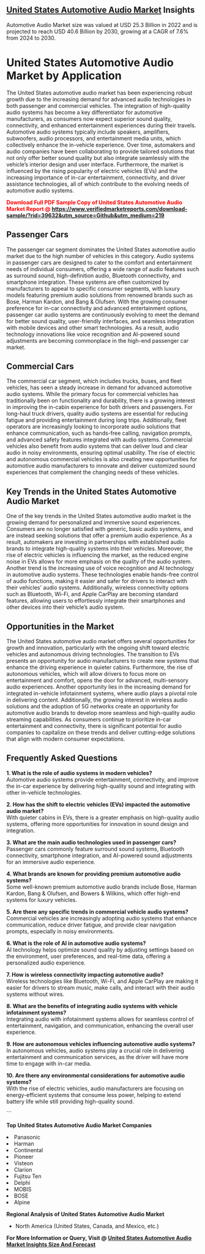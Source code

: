 <h2><a href="https://www.verifiedmarketreports.com/download-sample/?rid=39632&amp;utm_source=Github&amp;utm_medium=219" target="_blank">United States Automotive Audio Market</a> Insights</h2><p>Automotive Audio Market size was valued at USD 25.3 Billion in 2022 and is projected to reach USD 40.6 Billion by 2030, growing at a CAGR of 7.6% from 2024 to 2030.</p><p> <h1>United States Automotive Audio Market by Application</h1> <p>The United States automotive audio market has been experiencing robust growth due to the increasing demand for advanced audio technologies in both passenger and commercial vehicles. The integration of high-quality audio systems has become a key differentiator for automotive manufacturers, as consumers now expect superior sound quality, connectivity, and enhanced entertainment experiences during their travels. Automotive audio systems typically include speakers, amplifiers, subwoofers, audio processors, and entertainment media units, which collectively enhance the in-vehicle experience. Over time, automakers and audio companies have been collaborating to provide tailored solutions that not only offer better sound quality but also integrate seamlessly with the vehicle’s interior design and user interface. Furthermore, the market is influenced by the rising popularity of electric vehicles (EVs) and the increasing importance of in-car entertainment, connectivity, and driver assistance technologies, all of which contribute to the evolving needs of automotive audio systems. <br><strong><p><span class=""><span style="color: #ff0000;"><strong>Download Full PDF Sample Copy of United States Automotive Audio Market Report</strong> @ </span><a href="https://www.verifiedmarketreports.com/download-sample/?rid=39632&amp;utm_source=Github&amp;utm_medium=219" target="_blank">https://www.verifiedmarketreports.com/download-sample/?rid=39632&amp;utm_source=Github&amp;utm_medium=219</a></span></p></strong></p> <h2>Passenger Cars</h2> <p>The passenger car segment dominates the United States automotive audio market due to the high number of vehicles in this category. Audio systems in passenger cars are designed to cater to the comfort and entertainment needs of individual consumers, offering a wide range of audio features such as surround sound, high-definition audio, Bluetooth connectivity, and smartphone integration. These systems are often customized by manufacturers to appeal to specific consumer segments, with luxury models featuring premium audio solutions from renowned brands such as Bose, Harman Kardon, and Bang & Olufsen. With the growing consumer preference for in-car connectivity and advanced entertainment options, passenger car audio systems are continuously evolving to meet the demand for better sound quality, user-friendly interfaces, and seamless integration with mobile devices and other smart technologies. As a result, audio technology innovations like voice recognition and AI-powered sound adjustments are becoming commonplace in the high-end passenger car market. </p> <h2>Commercial Cars</h2> <p>The commercial car segment, which includes trucks, buses, and fleet vehicles, has seen a steady increase in demand for advanced automotive audio systems. While the primary focus for commercial vehicles has traditionally been on functionality and durability, there is a growing interest in improving the in-cabin experience for both drivers and passengers. For long-haul truck drivers, quality audio systems are essential for reducing fatigue and providing entertainment during long trips. Additionally, fleet operators are increasingly looking to incorporate audio solutions that enhance communication, such as hands-free calling, navigation prompts, and advanced safety features integrated with audio systems. Commercial vehicles also benefit from audio systems that can deliver loud and clear audio in noisy environments, ensuring optimal usability. The rise of electric and autonomous commercial vehicles is also creating new opportunities for automotive audio manufacturers to innovate and deliver customized sound experiences that complement the changing needs of these vehicles. </p> <h2>Key Trends in the United States Automotive Audio Market</h2> <p>One of the key trends in the United States automotive audio market is the growing demand for personalized and immersive sound experiences. Consumers are no longer satisfied with generic, basic audio systems, and are instead seeking solutions that offer a premium audio experience. As a result, automakers are investing in partnerships with established audio brands to integrate high-quality systems into their vehicles. Moreover, the rise of electric vehicles is influencing the market, as the reduced engine noise in EVs allows for more emphasis on the quality of the audio system. Another trend is the increasing use of voice recognition and AI technology in automotive audio systems. These technologies enable hands-free control of audio functions, making it easier and safer for drivers to interact with their vehicles' audio systems. Additionally, wireless connectivity options such as Bluetooth, Wi-Fi, and Apple CarPlay are becoming standard features, allowing users to effortlessly integrate their smartphones and other devices into their vehicle’s audio system. </p> <h2>Opportunities in the Market</h2> <p>The United States automotive audio market offers several opportunities for growth and innovation, particularly with the ongoing shift toward electric vehicles and autonomous driving technologies. The transition to EVs presents an opportunity for audio manufacturers to create new systems that enhance the driving experience in quieter cabins. Furthermore, the rise of autonomous vehicles, which will allow drivers to focus more on entertainment and comfort, opens the door for advanced, multi-sensory audio experiences. Another opportunity lies in the increasing demand for integrated in-vehicle infotainment systems, where audio plays a pivotal role in delivering content. Additionally, the growing interest in wireless audio solutions and the adoption of 5G networks create an opportunity for automotive audio brands to develop more seamless and high-quality audio streaming capabilities. As consumers continue to prioritize in-car entertainment and connectivity, there is significant potential for audio companies to capitalize on these trends and deliver cutting-edge solutions that align with modern consumer expectations. </p> <h2>Frequently Asked Questions</h2> <p><strong>1. What is the role of audio systems in modern vehicles?</strong><br>Automotive audio systems provide entertainment, connectivity, and improve the in-car experience by delivering high-quality sound and integrating with other in-vehicle technologies.</p> <p><strong>2. How has the shift to electric vehicles (EVs) impacted the automotive audio market?</strong><br>With quieter cabins in EVs, there is a greater emphasis on high-quality audio systems, offering more opportunities for innovation in sound design and integration.</p> <p><strong>3. What are the main audio technologies used in passenger cars?</strong><br>Passenger cars commonly feature surround sound systems, Bluetooth connectivity, smartphone integration, and AI-powered sound adjustments for an immersive audio experience.</p> <p><strong>4. What brands are known for providing premium automotive audio systems?</strong><br>Some well-known premium automotive audio brands include Bose, Harman Kardon, Bang & Olufsen, and Bowers & Wilkins, which offer high-end systems for luxury vehicles.</p> <p><strong>5. Are there any specific trends in commercial vehicle audio systems?</strong><br>Commercial vehicles are increasingly adopting audio systems that enhance communication, reduce driver fatigue, and provide clear navigation prompts, especially in noisy environments.</p> <p><strong>6. What is the role of AI in automotive audio systems?</strong><br>AI technology helps optimize sound quality by adjusting settings based on the environment, user preferences, and real-time data, offering a personalized audio experience.</p> <p><strong>7. How is wireless connectivity impacting automotive audio?</strong><br>Wireless technologies like Bluetooth, Wi-Fi, and Apple CarPlay are making it easier for drivers to stream music, make calls, and interact with their audio systems without wires.</p> <p><strong>8. What are the benefits of integrating audio systems with vehicle infotainment systems?</strong><br>Integrating audio with infotainment systems allows for seamless control of entertainment, navigation, and communication, enhancing the overall user experience.</p> <p><strong>9. How are autonomous vehicles influencing automotive audio systems?</strong><br>In autonomous vehicles, audio systems play a crucial role in delivering entertainment and communication services, as the driver will have more time to engage with in-car media.</p> <p><strong>10. Are there any environmental considerations for automotive audio systems?</strong><br>With the rise of electric vehicles, audio manufacturers are focusing on energy-efficient systems that consume less power, helping to extend battery life while still providing high-quality sound.</p> ```</p><p><strong>Top United States Automotive Audio Market Companies</strong></p><div data-test-id=""><p><li>Panasonic</li><li> Harman</li><li> Continental</li><li> Pioneer</li><li> Visteon</li><li> Clarion</li><li> Fujitsu Ten</li><li> Delphi</li><li> MOBIS</li><li> BOSE</li><li> Alpine</li></p><div><strong>Regional Analysis of&nbsp;United States Automotive Audio Market</strong></div><ul><li dir="ltr"><p dir="ltr">North America&nbsp;(United States, Canada, and Mexico, etc.)</p></li></ul><p><strong>For More Information or Query, Visit @&nbsp;</strong><strong><a href="https://www.verifiedmarketreports.com/product/global-automotive-audio-market-2019-by-manufacturers-regions-type-and-application-forecast-to-2024/?utm_source=Github&amp;utm_medium=219" target="_blank">United States Automotive Audio Market Insights Size And Forecast</a></strong></p></div>
